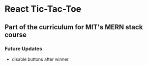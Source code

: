 # React Tic-Tac-Toe

## Part of the curriculum for MIT's MERN stack course

### Future Updates
* disable buttons after winner